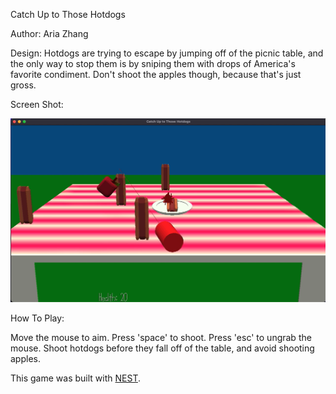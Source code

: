 Catch Up to Those Hotdogs

Author: Aria Zhang

Design: Hotdogs are trying to escape by jumping off of the picnic table, and the only way to stop them is by sniping them with drops of America's favorite condiment. Don't shoot the apples though, because that's just gross.

Screen Shot:

![Screen Shot](screenshot.png)

How To Play:

Move the mouse to aim. Press 'space' to shoot. Press 'esc' to ungrab the mouse. Shoot hotdogs before they fall off of the table, and avoid shooting apples.

This game was built with [NEST](NEST.md).

